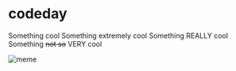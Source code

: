 # codeday

Something cool
Something extremely cool
Something REALLY cool
Something ~~not so~~ VERY cool

<img src="https://scontent.xx.fbcdn.net/v/t1.0-9/16708415_170418893452693_4585099707321574243_n.png?oh=f895678dec210fbe78ca8f2d9c0fd7e6&oe=594629BD" alt="meme">
